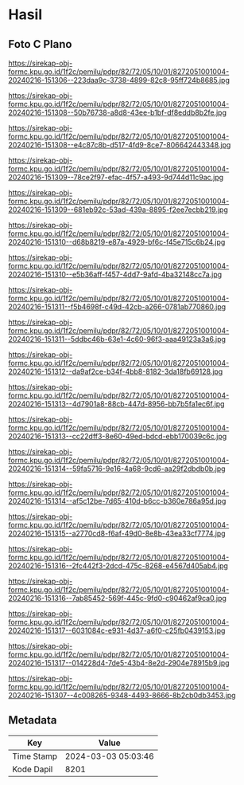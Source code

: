 # Hasil

## Foto C Plano

https://sirekap-obj-formc.kpu.go.id/1f2c/pemilu/pdpr/82/72/05/10/01/8272051001004-20240216-151306--223daa9c-3738-4899-82c8-95ff724b8685.jpg

https://sirekap-obj-formc.kpu.go.id/1f2c/pemilu/pdpr/82/72/05/10/01/8272051001004-20240216-151308--50b76738-a8d8-43ee-b1bf-df8eddb8b2fe.jpg

https://sirekap-obj-formc.kpu.go.id/1f2c/pemilu/pdpr/82/72/05/10/01/8272051001004-20240216-151308--e4c87c8b-d517-4fd9-8ce7-806642443348.jpg

https://sirekap-obj-formc.kpu.go.id/1f2c/pemilu/pdpr/82/72/05/10/01/8272051001004-20240216-151309--78ce2f97-efac-4f57-a493-9d744d11c9ac.jpg

https://sirekap-obj-formc.kpu.go.id/1f2c/pemilu/pdpr/82/72/05/10/01/8272051001004-20240216-151309--681eb92c-53ad-439a-8895-f2ee7ecbb219.jpg

https://sirekap-obj-formc.kpu.go.id/1f2c/pemilu/pdpr/82/72/05/10/01/8272051001004-20240216-151310--d68b8219-e87a-4929-bf6c-f45e715c6b24.jpg

https://sirekap-obj-formc.kpu.go.id/1f2c/pemilu/pdpr/82/72/05/10/01/8272051001004-20240216-151310--e5b36aff-f457-4dd7-9afd-4ba32148cc7a.jpg

https://sirekap-obj-formc.kpu.go.id/1f2c/pemilu/pdpr/82/72/05/10/01/8272051001004-20240216-151311--f5b4698f-c49d-42cb-a266-0781ab770860.jpg

https://sirekap-obj-formc.kpu.go.id/1f2c/pemilu/pdpr/82/72/05/10/01/8272051001004-20240216-151311--5ddbc46b-63e1-4c60-96f3-aaa49123a3a6.jpg

https://sirekap-obj-formc.kpu.go.id/1f2c/pemilu/pdpr/82/72/05/10/01/8272051001004-20240216-151312--da9af2ce-b34f-4bb8-8182-3da18fb69128.jpg

https://sirekap-obj-formc.kpu.go.id/1f2c/pemilu/pdpr/82/72/05/10/01/8272051001004-20240216-151313--4d7901a8-88cb-447d-8956-bb7b5fa1ec6f.jpg

https://sirekap-obj-formc.kpu.go.id/1f2c/pemilu/pdpr/82/72/05/10/01/8272051001004-20240216-151313--cc22dff3-8e60-49ed-bdcd-ebb170039c6c.jpg

https://sirekap-obj-formc.kpu.go.id/1f2c/pemilu/pdpr/82/72/05/10/01/8272051001004-20240216-151314--59fa5716-9e16-4a68-9cd6-aa29f2dbdb0b.jpg

https://sirekap-obj-formc.kpu.go.id/1f2c/pemilu/pdpr/82/72/05/10/01/8272051001004-20240216-151314--af5c12be-7d65-410d-b6cc-b360e786a95d.jpg

https://sirekap-obj-formc.kpu.go.id/1f2c/pemilu/pdpr/82/72/05/10/01/8272051001004-20240216-151315--a2770cd8-f6af-49d0-8e8b-43ea33cf7774.jpg

https://sirekap-obj-formc.kpu.go.id/1f2c/pemilu/pdpr/82/72/05/10/01/8272051001004-20240216-151316--2fc442f3-2dcd-475c-8268-e4567d405ab4.jpg

https://sirekap-obj-formc.kpu.go.id/1f2c/pemilu/pdpr/82/72/05/10/01/8272051001004-20240216-151316--7ab85452-569f-445c-9fd0-c90462af9ca0.jpg

https://sirekap-obj-formc.kpu.go.id/1f2c/pemilu/pdpr/82/72/05/10/01/8272051001004-20240216-151317--6031084c-e931-4d37-a6f0-c25fb0439153.jpg

https://sirekap-obj-formc.kpu.go.id/1f2c/pemilu/pdpr/82/72/05/10/01/8272051001004-20240216-151317--014228d4-7de5-43b4-8e2d-2904e78915b9.jpg

https://sirekap-obj-formc.kpu.go.id/1f2c/pemilu/pdpr/82/72/05/10/01/8272051001004-20240216-151307--4c008265-9348-4493-8666-8b2cb0db3453.jpg


## Metadata

| Key        | Value               |
| ---------- | ------------------- |
| Time Stamp | 2024-03-03 05:03:46 |
| Kode Dapil | 8201                |



